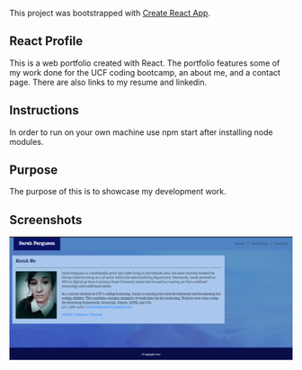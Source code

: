 This project was bootstrapped with [Create React App](https://github.com/facebook/create-react-app).

## React Profile

This is a web portfolio created with React. The portfolio features some of my work done for the UCF coding bootcamp, an about me, and a contact page. There are also links to my resume and linkedin.

## Instructions

In order to run on your own machine use npm start after installing node modules. 

## Purpose

The purpose of this is to showcase my development work. 

## Screenshots

![image](src/images/screenshot.PNG)
